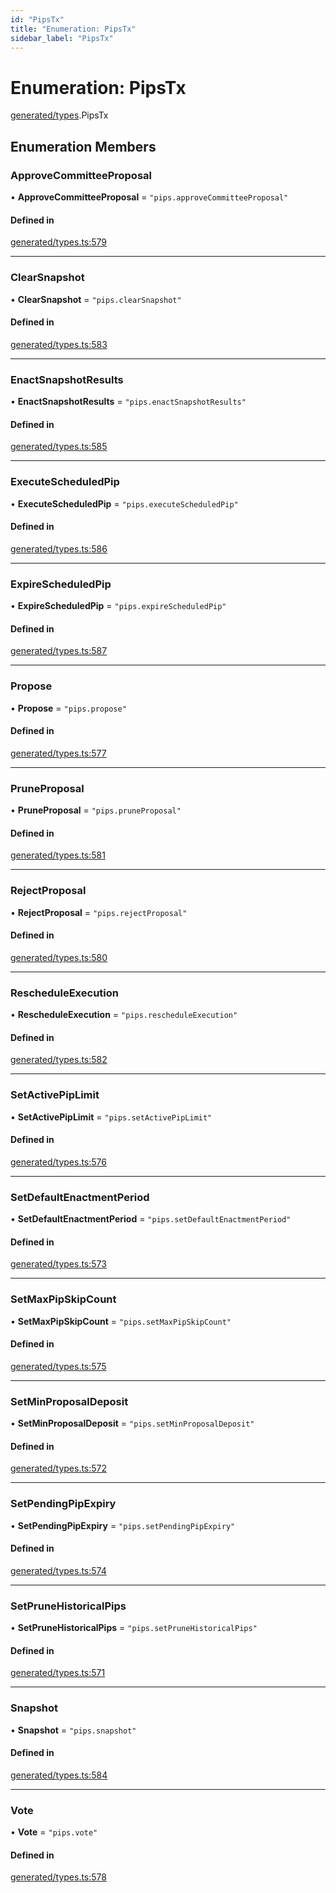 ```yaml
---
id: "PipsTx"
title: "Enumeration: PipsTx"
sidebar_label: "PipsTx"
---
```


# Enumeration: PipsTx

[generated/types](../../../../modules/Generated/Types/Types.md).PipsTx

## Enumeration Members

### ApproveCommitteeProposal

• **ApproveCommitteeProposal** = ``"pips.approveCommitteeProposal"``

#### Defined in

[generated/types.ts:579](https://github.com/PolymeshAssociation/polymesh-sdk/blob/15be87e8/src/generated/types.ts#L579)

___

### ClearSnapshot

• **ClearSnapshot** = ``"pips.clearSnapshot"``

#### Defined in

[generated/types.ts:583](https://github.com/PolymeshAssociation/polymesh-sdk/blob/15be87e8/src/generated/types.ts#L583)

___

### EnactSnapshotResults

• **EnactSnapshotResults** = ``"pips.enactSnapshotResults"``

#### Defined in

[generated/types.ts:585](https://github.com/PolymeshAssociation/polymesh-sdk/blob/15be87e8/src/generated/types.ts#L585)

___

### ExecuteScheduledPip

• **ExecuteScheduledPip** = ``"pips.executeScheduledPip"``

#### Defined in

[generated/types.ts:586](https://github.com/PolymeshAssociation/polymesh-sdk/blob/15be87e8/src/generated/types.ts#L586)

___

### ExpireScheduledPip

• **ExpireScheduledPip** = ``"pips.expireScheduledPip"``

#### Defined in

[generated/types.ts:587](https://github.com/PolymeshAssociation/polymesh-sdk/blob/15be87e8/src/generated/types.ts#L587)

___

### Propose

• **Propose** = ``"pips.propose"``

#### Defined in

[generated/types.ts:577](https://github.com/PolymeshAssociation/polymesh-sdk/blob/15be87e8/src/generated/types.ts#L577)

___

### PruneProposal

• **PruneProposal** = ``"pips.pruneProposal"``

#### Defined in

[generated/types.ts:581](https://github.com/PolymeshAssociation/polymesh-sdk/blob/15be87e8/src/generated/types.ts#L581)

___

### RejectProposal

• **RejectProposal** = ``"pips.rejectProposal"``

#### Defined in

[generated/types.ts:580](https://github.com/PolymeshAssociation/polymesh-sdk/blob/15be87e8/src/generated/types.ts#L580)

___

### RescheduleExecution

• **RescheduleExecution** = ``"pips.rescheduleExecution"``

#### Defined in

[generated/types.ts:582](https://github.com/PolymeshAssociation/polymesh-sdk/blob/15be87e8/src/generated/types.ts#L582)

___

### SetActivePipLimit

• **SetActivePipLimit** = ``"pips.setActivePipLimit"``

#### Defined in

[generated/types.ts:576](https://github.com/PolymeshAssociation/polymesh-sdk/blob/15be87e8/src/generated/types.ts#L576)

___

### SetDefaultEnactmentPeriod

• **SetDefaultEnactmentPeriod** = ``"pips.setDefaultEnactmentPeriod"``

#### Defined in

[generated/types.ts:573](https://github.com/PolymeshAssociation/polymesh-sdk/blob/15be87e8/src/generated/types.ts#L573)

___

### SetMaxPipSkipCount

• **SetMaxPipSkipCount** = ``"pips.setMaxPipSkipCount"``

#### Defined in

[generated/types.ts:575](https://github.com/PolymeshAssociation/polymesh-sdk/blob/15be87e8/src/generated/types.ts#L575)

___

### SetMinProposalDeposit

• **SetMinProposalDeposit** = ``"pips.setMinProposalDeposit"``

#### Defined in

[generated/types.ts:572](https://github.com/PolymeshAssociation/polymesh-sdk/blob/15be87e8/src/generated/types.ts#L572)

___

### SetPendingPipExpiry

• **SetPendingPipExpiry** = ``"pips.setPendingPipExpiry"``

#### Defined in

[generated/types.ts:574](https://github.com/PolymeshAssociation/polymesh-sdk/blob/15be87e8/src/generated/types.ts#L574)

___

### SetPruneHistoricalPips

• **SetPruneHistoricalPips** = ``"pips.setPruneHistoricalPips"``

#### Defined in

[generated/types.ts:571](https://github.com/PolymeshAssociation/polymesh-sdk/blob/15be87e8/src/generated/types.ts#L571)

___

### Snapshot

• **Snapshot** = ``"pips.snapshot"``

#### Defined in

[generated/types.ts:584](https://github.com/PolymeshAssociation/polymesh-sdk/blob/15be87e8/src/generated/types.ts#L584)

___

### Vote

• **Vote** = ``"pips.vote"``

#### Defined in

[generated/types.ts:578](https://github.com/PolymeshAssociation/polymesh-sdk/blob/15be87e8/src/generated/types.ts#L578)
